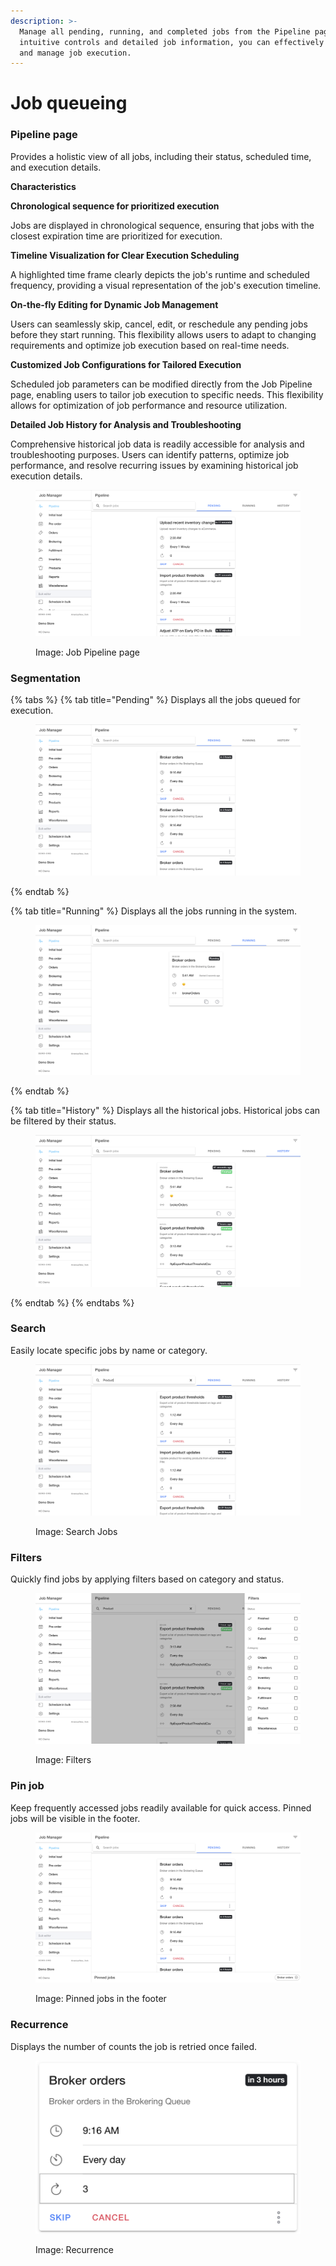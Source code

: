 ```yaml
---
description: >-
  Manage all pending, running, and completed jobs from the Pipeline page. With
  intuitive controls and detailed job information, you can effectively monitor
  and manage job execution.
---
```


# Job queueing

### Pipeline page

Provides a holistic view of all jobs, including their status, scheduled time, and execution details.



**Characteristics**



**Chronological sequence for prioritized execution**

Jobs are displayed in chronological sequence, ensuring that jobs with the closest expiration time are prioritized for execution.&#x20;



**Timeline Visualization for Clear Execution Scheduling**

A highlighted time frame clearly depicts the job's runtime and scheduled frequency, providing a visual representation of the job's execution timeline.&#x20;



**On-the-fly Editing for Dynamic Job Management**

Users can seamlessly skip, cancel, edit, or reschedule any pending jobs before they start running. This flexibility allows users to adapt to changing requirements and optimize job execution based on real-time needs.



**Customized Job Configurations for Tailored Execution**

Scheduled job parameters can be modified directly from the Job Pipeline page, enabling users to tailor job execution to specific needs. This flexibility allows for optimization of job performance and resource utilization.



**Detailed Job History for Analysis and Troubleshooting**

Comprehensive historical job data is readily accessible for analysis and troubleshooting purposes. Users can identify patterns, optimize job performance, and resolve recurring issues by examining historical job execution details.



<figure><img src="../.gitbook/assets/Screenshot 2023-10-30 at 11.39.59 AM.png" alt=""><figcaption><p>Image: Job Pipeline page</p></figcaption></figure>





### Segmentation

{% tabs %}
{% tab title="Pending" %}
Displays all the jobs queued for execution.

<figure><img src="../.gitbook/assets/Screenshot 2023-11-07 at 4.09.42 PM.png" alt=""><figcaption></figcaption></figure>
{% endtab %}

{% tab title="Running" %}
Displays all the jobs running in the system.

<figure><img src="../.gitbook/assets/Screenshot 2023-11-07 at 4.11.34 PM.png" alt=""><figcaption></figcaption></figure>
{% endtab %}

{% tab title="History" %}
Displays all the historical jobs. Historical jobs can be filtered by their status.

<figure><img src="../.gitbook/assets/Screenshot 2023-11-07 at 4.13.48 PM.png" alt=""><figcaption></figcaption></figure>
{% endtab %}
{% endtabs %}

####

### **Search**

Easily locate specific jobs by name or category.

<figure><img src="../.gitbook/assets/Screenshot 2023-11-07 at 3.23.12 PM.png" alt=""><figcaption><p>Image: Search Jobs</p></figcaption></figure>

###

### Filters

Quickly find jobs by applying filters based on category and status.

<figure><img src="../.gitbook/assets/Screenshot 2023-11-07 at 3.24.01 PM.png" alt=""><figcaption><p>Image: Filters</p></figcaption></figure>



### **Pin job**

Keep frequently accessed jobs readily available for quick access. Pinned jobs will be visible in the footer.

<figure><img src="../.gitbook/assets/Screenshot 2023-11-07 at 4.14.50 PM.png" alt=""><figcaption><p>Image: Pinned jobs in the footer</p></figcaption></figure>

####

### **Recurrence**&#x20;

Displays the number of counts the job is retried once failed.&#x20;

<figure><img src="../.gitbook/assets/Screenshot 2023-11-07 at 3.49.27 PM (1).png" alt=""><figcaption><p>Image: Recurrence</p></figcaption></figure>
